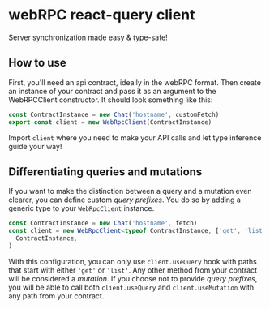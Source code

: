 # webRPC react-query client

Server synchronization made easy & type-safe!
## How to use

First, you'll need an api contract, ideally in the webRPC format.
Then create an instance of your contract and pass it as an argument to the WebRPCClient constructor.
It should look something like this:

```ts
const ContractInstance = new Chat('hostname', customFetch)
export const client = new WebRpcClient(ContractInstance)
```

Import `client` where you need to make your API calls and let type inference guide your way!

## Differentiating queries and mutations

If you want to make the distinction between a query and a mutation even clearer, you can define custom _query prefixes_.
You do so by adding a generic type to your `WebRpcClient` instance.

```ts
const ContractInstance = new Chat('hostname', fetch)
const client = new WebRpcClient<typeof ContractInstance, ['get', 'list']>(
  ContractInstance,
)
```

With this configuration, you can only use `client.useQuery` hook with paths that start with either `'get'` or `'list'`.
Any other method from your contract will be considered a _mutation_. If you choose not to provide _query prefixes_, you will be able to call both `client.useQuery` and `client.useMutation` with any path from your contract.